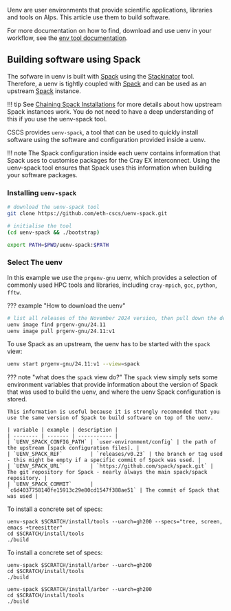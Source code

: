 Uenv are user environments that provide scientific applications, libraries and tools on Alps. This article use them to build software.

For more documentation on how to find, download and use uenv in your workflow, see the [env tool documentation](../tools/uenv.md).

## Building software using Spack

The sofware in uenv is built with [Spack] using the [Stackinator] tool.
Therefore, a uenv is tightly coupled with [Spack] and can be used as an upstream [Spack] instance.

!!! tip
    See [Chaining Spack Installations] for more details about how upstream Spack instances work.
    You do not need to have a deep understanding of this if you use the uenv-spack tool.

CSCS provides `uenv-spack`, a tool that can be used to quickly install software using the software and configuration provided inside a uenv.

!!! note
    The Spack configuration inside each uenv contains information that Spack uses to customise packages for the Cray EX interconnect.
    Using the uenv-spack tool ensures that Spack uses this information when building your software packages.

### Installing `uenv-spack`

```bash
# download the uenv-spack tool
git clone https://github.com/eth-cscs/uenv-spack.git

# initialise the tool
(cd uenv-spack && ./bootstrap)

export PATH=$PWD/uenv-spack:$PATH
```

### Select The uenv

In this example we use the `prgenv-gnu` uenv, which provides a selection of commonly used HPC tools and libraries, including `cray-mpich`, `gcc`, `python`, `fftw`.

??? example "How to download the uenv"
```bash
# list all releases of the November 2024 version, then pull down the desired version
uenv image find prgenv-gnu/24.11
uenv image pull prgenv-gnu/24.11:v1
```

To use Spack as an upstream, the uenv has to be started with the `spack` view:

```bash
uenv start prgenv-gnu/24.11:v1 --view=spack
```

??? note "what does the `spack` view do?"
    The `spack` view simply sets some environment variables that provide information about the version of Spack that was used to build the uenv, and where the uenv Spack configuration is stored.

    This information is useful because it is strongly recomended that you use the same version of Spack to build software on top of the uenv.

    | variable | example | description |
    | -------- | ------- | ----------- |
    | `UENV_SPACK_CONFIG_PATH` | `user-environment/config` | the path of the upstream [spack configuration files]. |
    | `UENV_SPACK_REF`         | `releases/v0.23` | the branch or tag used - this might be empty if a specific commit of Spack was used. |
    | `UENV_SPACK_URL`         | `https://github.com/spack/spack.git` | The git repository for Spack - nearly always the main spack/spack repository. |
    | `UENV_SPACK_COMMIT`      | `c6d4037758140fe15913c29e80cd1547f388ae51` | The commit of Spack that was used |

To install a concrete set of specs:
```
uenv-spack $SCRATCH/install/tools --uarch=gh200 --specs="tree, screen, emacs +treesitter"
cd $SCRATCH/install/tools
./build
```

To install a concrete set of specs:
```
uenv-spack $SCRATCH/install/arbor --uarch=gh200
cd $SCRATCH/install/tools
./build
```

```
uenv-spack $SCRATCH/install/arbor --uarch=gh200
cd $SCRATCH/install/tools
./build
```


[Chaining Spack Installations]: https://spack.readthedocs.io/en/latest/chain.html
[Spack]: https://spack.readthedocs.io/en/latest/
[Spack Basic Usage]: https://spack.readthedocs.io/en/latest/basic_usage.html
[Stackinator]: https://eth-cscs.github.io/stackinator/
[Spack configuration files]: https://spack.readthedocs.io/en/latest/configuration.html
[Quantum ESPRESSO]: https://www.quantum-espresso.org
[Quantum ESPRESSO Spack package]: https://packages.spack.io/package.html?name=quantum-espresso
[Spack Environments]: https://spack.readthedocs.io/en/latest/environments.html
[Spack environment]: https://spack.readthedocs.io/en/latest/environments.html
[Spack Filesystem Views]: https://spack.readthedocs.io/en/latest/environments.html#filesystem-views
[Spack Getting Started]: https://spack.readthedocs.io/en/latest/getting_started.html
[spec]: https://spack.readthedocs.io/en/latest/basic_usage.html#sec-specs
